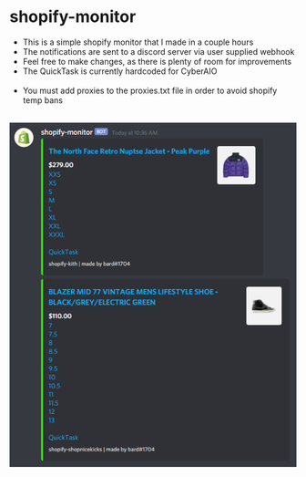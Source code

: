 # shopify-monitor

<ul>
<li>This is a simple shopify monitor that I made in a couple hours</li>
<li>The notifications are sent to a discord server via user supplied webhook</li>
<li>Feel free to make changes, as there is plenty of room for improvements</li>
<li>The QuickTask is currently hardcoded for CyberAIO</li>
<br>
<li>You must add proxies to the proxies.txt file in order to avoid shopify temp bans</li>
<br>
</ul>
<img src="screenshot.png" alt="screenshot of monitor discord notification">
